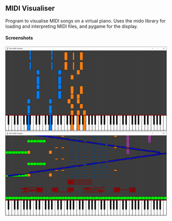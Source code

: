 ## MIDI Visualiser
Program to visualise MIDI songs on a virtual piano. 
Uses the mido library for loading and interpreting MIDI files, and pygame for the display. 

#### Screenshots
![screenshot_0](https://github.com/benjaminrall/midi-visualiser/blob/main/imgs/screenshot_0.png?raw=true)
![screenshot_1](https://github.com/benjaminrall/midi-visualiser/blob/main/imgs/screenshot_1.png?raw=true)
